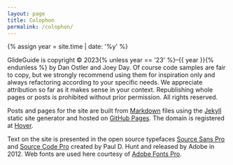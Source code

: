 ```yaml
---
layout: page
title: Colophon
permalink: /colophon/
---
```


{% assign year = site.time | date: '%y' %}

GlideGuide is copyright &copy; 2023{% unless year == '23' %}–{{ year }}{% endunless %} by Dan Ostler and Joey Day. Of course code samples are fair to copy, but we strongly recommend using them for inspiration only and always refactoring according to your specific needs. We appreciate attribution so far as it makes sense in your context. Republishing whole pages or posts is prohibited without prior permission. All rights reserved.

Posts and pages for the site are built from [Markdown](https://daringfireball.net/projects/markdown/) files using the [Jekyll](https://jekyllrb.com/) static site generator and hosted on [GitHub Pages](https://pages.github.com/). The domain is registered at [Hover](https://hover.com).

Text on the site is presented in the open source typefaces [Source Sans Pro](https://en.wikipedia.org/wiki/Source_Sans) and [Source Code Pro](https://en.wikipedia.org/wiki/Source_Code_Pro) created by Paul D. Hunt and released by Adobe in 2012. Web fonts are used here courtesy of [Adobe Fonts Pro](https://fonts.adobe.com/).
